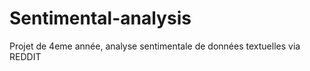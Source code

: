 # Sentimental-analysis

Projet de 4eme année, analyse sentimentale de données textuelles via REDDIT
